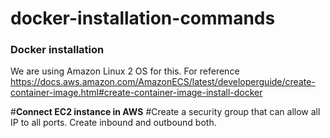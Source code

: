 # docker-installation-commands
### **Docker installation**
We are using Amazon Linux 2 OS for this. For reference
https://docs.aws.amazon.com/AmazonECS/latest/developerguide/create-container-image.html#create-container-image-install-docker


#**Connect EC2 instance in AWS**
#Create a security group that can allow all IP to all ports. Create inbound and outbound both.
                                             

















